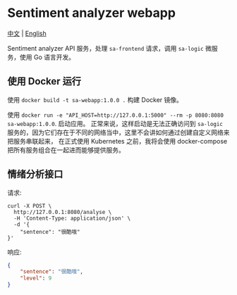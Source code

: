 # Sentiment analyzer webapp

[中文](README.zh_cn.md "中文") | [English](README.md "English")

Sentiment analyzer API 服务，处理 `sa-frontend` 请求，调用 `sa-logic` 微服务，使用 Go 语言开发。

## 使用 Docker 运行
使用 `docker build -t sa-webapp:1.0.0 .` 构建 Docker 镜像。

使用 `docker run -e "API_HOST=http://127.0.0.1:5000" --rm -p 8080:8080 sa-webapp:1.0.0`. 启动应用。
正常来说，这样启动是无法正确访问到 `sa-logic` 服务的，因为它们存在于不同的网络当中，这里不会讲如何通过创建自定义网络来把服务串联起来，
在正式使用 Kubernetes 之前，我将会使用 docker-compose 把所有服务组合在一起进而能够提供服务。

## 情绪分析接口
请求:
```
curl -X POST \
  http://127.0.0.1:8080/analyse \
  -H 'Content-Type: application/json' \
  -d '{
	"sentence": "很酷哦"
}'
```

响应:
```json
{
    "sentence": "很酷哦",
    "level": 9
}
```
